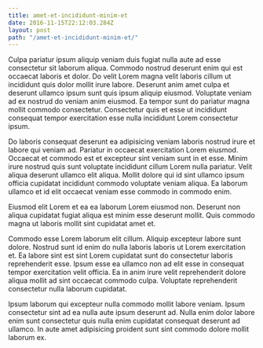 ```yaml
---
title: amet-et-incididunt-minim-et
date: 2016-11-15T22:12:03.284Z
layout: post
path: "/amet-et-incididunt-minim-et/"
---
```


Culpa pariatur ipsum aliquip veniam duis fugiat nulla aute ad esse consectetur sit laborum aliqua. Commodo nostrud deserunt enim qui est occaecat laboris et dolor. Do velit Lorem magna velit laboris cillum ut incididunt quis dolor mollit irure labore. Deserunt anim amet culpa et deserunt ullamco ipsum sunt quis ipsum aliquip eiusmod. Voluptate veniam ad ex nostrud do veniam anim eiusmod. Ea tempor sunt do pariatur magna mollit commodo consectetur. Consectetur quis et esse ut incididunt consequat tempor exercitation esse nulla incididunt Lorem consectetur ipsum.

Do laboris consequat deserunt ea adipisicing veniam laboris nostrud irure et labore qui veniam ad. Pariatur in occaecat exercitation Lorem eiusmod. Occaecat et commodo est et excepteur sint veniam sunt in et esse. Minim irure nostrud quis sunt voluptate incididunt cillum Lorem nulla pariatur. Velit aliqua deserunt ullamco elit aliqua. Mollit dolore qui id sint ullamco ipsum officia cupidatat incididunt commodo voluptate veniam aliqua. Ea laborum ullamco et id elit occaecat veniam esse commodo in commodo enim.

Eiusmod elit Lorem et ea ea laborum Lorem eiusmod non. Deserunt non aliqua cupidatat fugiat aliqua est minim esse deserunt mollit. Quis commodo magna ut laboris mollit sint cupidatat amet et.

Commodo esse Lorem laborum elit cillum. Aliquip excepteur labore sunt dolore. Nostrud sunt id enim do nulla laboris laboris ut Lorem exercitation et. Ea labore sint est sint Lorem cupidatat sunt do consectetur laboris reprehenderit esse. Ipsum esse ea ullamco non ad elit esse in consequat tempor exercitation velit officia. Ea in anim irure velit reprehenderit dolore aliqua mollit ad sint occaecat commodo culpa. Voluptate reprehenderit consectetur nulla laborum cupidatat.

Ipsum laborum qui excepteur nulla commodo mollit labore veniam. Ipsum consectetur sint ad ea nulla aute ipsum deserunt ad. Nulla enim dolor labore enim sunt consectetur quis nulla enim cupidatat consequat deserunt ad ullamco. In aute amet adipisicing proident sunt sint commodo dolore mollit laborum ex.